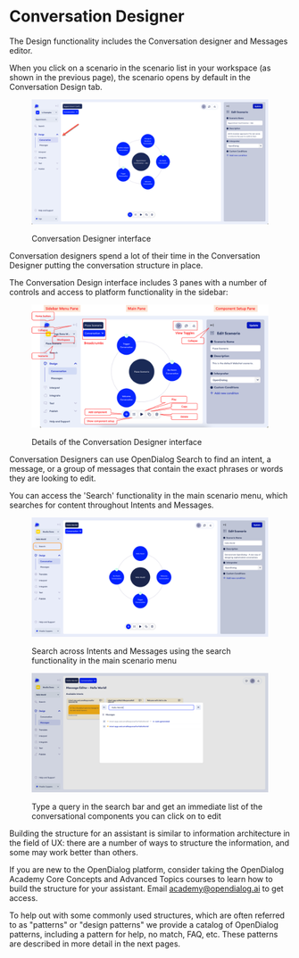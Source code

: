 # Conversation Designer

The Design functionality includes the Conversation designer and Messages editor.&#x20;

When you click on a scenario in the scenario list in your workspace (as shown in the previous page), the scenario opens by default in the Conversation Design tab.&#x20;

<figure><img src="../.gitbook/assets/2023-05-01_10-54-09.png" alt=""><figcaption><p>Conversation Designer interface</p></figcaption></figure>

Conversation designers spend a lot of their time in the Conversation Designer putting the conversation structure in place.&#x20;

The Conversation Design interface includes 3 panes with a number of controls and access to platform functionality in the sidebar:

<figure><img src="../.gitbook/assets/Interface elements.png" alt="Overview of the OpenDialog interface elements"><figcaption><p>Details of the Conversation Designer interface</p></figcaption></figure>

Conversation Designers can use OpenDialog Search to find an intent, a message, or a group of messages that contain the exact phrases or words they are looking to edit.

You can access the 'Search' functionality in the main scenario menu, which searches for content throughout Intents and Messages.&#x20;

<div>

<figure><img src="../.gitbook/assets/Search_Scenario_View.png" alt=""><figcaption><p>Search across Intents and Messages using the search functionality in the main scenario menu</p></figcaption></figure>

 

<figure><img src="../.gitbook/assets/Search_Message.png" alt=""><figcaption><p>Type a query in the search bar and get an immediate list of the conversational components you can click on to edit</p></figcaption></figure>

</div>

Building the structure for an assistant is similar to information architecture in the field of UX: there are a number of ways to structure the information, and some may work better than others.&#x20;

If you are new to the OpenDialog platform, consider taking the OpenDialog Academy Core Concepts and Advanced Topics courses to learn how to build the structure for your assistant. Email  academy@opendialog.ai to get access.&#x20;

To help out with some commonly used structures, which are often referred to as "patterns" or "design patterns" we provide a catalog of OpenDialog patterns, including a pattern for help, no match, FAQ, etc. These patterns are described in more detail in the next pages.&#x20;
